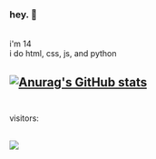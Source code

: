 ### hey. 👋
<br>
i'm 14
<br>
i do html, css, js, and python
<br>


[![Anurag's GitHub stats](https://github-readme-stats.vercel.app/api?username=v8f)](https://github.com/anuraghazra/github-readme-stats)
<br>
<br>
---
visitors:
<br>
<br>

<img src="https://profile-counter.glitch.me/v8f/count.svg" />
